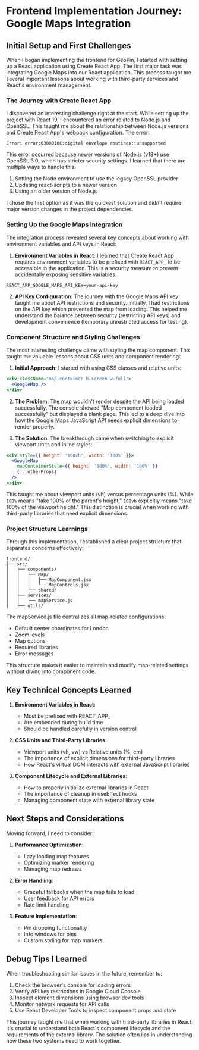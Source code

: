 # Frontend Implementation Journey: Google Maps Integration

## Initial Setup and First Challenges

When I began implementing the frontend for GeoPin, I started with setting up a React application using Create React App. The first major task was integrating Google Maps into our React application. This process taught me several important lessons about working with third-party services and React's environment management.

### The Journey with Create React App

I discovered an interesting challenge right at the start. While setting up the project with React 19, I encountered an error related to Node.js and OpenSSL. This taught me about the relationship between Node.js versions and Create React App's webpack configuration. The error:

```
Error: error:0308010C:digital envelope routines::unsupported
```

This error occurred because newer versions of Node.js (v18+) use OpenSSL 3.0, which has stricter security settings. I learned that there are multiple ways to handle this:

1. Setting the Node environment to use the legacy OpenSSL provider
2. Updating react-scripts to a newer version
3. Using an older version of Node.js

I chose the first option as it was the quickest solution and didn't require major version changes in the project dependencies.

### Setting Up the Google Maps Integration

The integration process revealed several key concepts about working with environment variables and API keys in React:

1. **Environment Variables in React**: I learned that Create React App requires environment variables to be prefixed with `REACT_APP_` to be accessible in the application. This is a security measure to prevent accidentally exposing sensitive variables.

```
REACT_APP_GOOGLE_MAPS_API_KEY=your-api-key
```

2. **API Key Configuration**: The journey with the Google Maps API key taught me about API restrictions and security. Initially, I had restrictions on the API key which prevented the map from loading. This helped me understand the balance between security (restricting API keys) and development convenience (temporary unrestricted access for testing).

### Component Structure and Styling Challenges

The most interesting challenge came with styling the map component. This taught me valuable lessons about CSS units and component rendering:

1. **Initial Approach**: I started with using CSS classes and relative units:
```jsx
<div className="map-container h-screen w-full">
  <GoogleMap />
</div>
```

2. **The Problem**: The map wouldn't render despite the API being loaded successfully. The console showed "Map component loaded successfully" but displayed a blank page. This led to a deep dive into how the Google Maps JavaScript API needs explicit dimensions to render properly.

3. **The Solution**: The breakthrough came when switching to explicit viewport units and inline styles:
```jsx
<div style={{ height: '100vh', width: '100%' }}>
  <GoogleMap
    mapContainerStyle={{ height: '100%', width: '100%' }}
    {...otherProps}
  />
</div>
```

This taught me about viewport units (vh) versus percentage units (%). While `100%` means "take 100% of the parent's height," `100vh` explicitly means "take 100% of the viewport height." This distinction is crucial when working with third-party libraries that need explicit dimensions.

### Project Structure Learnings

Through this implementation, I established a clear project structure that separates concerns effectively:

```
frontend/
├── src/
│   ├── components/
│   │   ├── Map/
│   │   │   ├── MapComponent.jsx
│   │   │   └── MapControls.jsx
│   │   └── shared/
│   ├── services/
│   │   └── mapService.js
│   └── utils/
```

The mapService.js file centralizes all map-related configurations:
- Default center coordinates for London
- Zoom levels
- Map options
- Required libraries
- Error messages

This structure makes it easier to maintain and modify map-related settings without diving into component code.

## Key Technical Concepts Learned

1. **Environment Variables in React**:
   - Must be prefixed with REACT_APP_
   - Are embedded during build time
   - Should be handled carefully in version control

2. **CSS Units and Third-Party Libraries**:
   - Viewport units (vh, vw) vs Relative units (%, em)
   - The importance of explicit dimensions for third-party libraries
   - How React's virtual DOM interacts with external JavaScript libraries

3. **Component Lifecycle and External Libraries**:
   - How to properly initialize external libraries in React
   - The importance of cleanup in useEffect hooks
   - Managing component state with external library state

## Next Steps and Considerations

Moving forward, I need to consider:

1. **Performance Optimization**:
   - Lazy loading map features
   - Optimizing marker rendering
   - Managing map redraws

2. **Error Handling**:
   - Graceful fallbacks when the map fails to load
   - User feedback for API errors
   - Rate limit handling

3. **Feature Implementation**:
   - Pin dropping functionality
   - Info windows for pins
   - Custom styling for map markers

## Debug Tips I Learned

When troubleshooting similar issues in the future, remember to:

1. Check the browser's console for loading errors
2. Verify API key restrictions in Google Cloud Console
3. Inspect element dimensions using browser dev tools
4. Monitor network requests for API calls
5. Use React Developer Tools to inspect component props and state

This journey taught me that when working with third-party libraries in React, it's crucial to understand both React's component lifecycle and the requirements of the external library. The solution often lies in understanding how these two systems need to work together.

